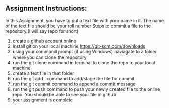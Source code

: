 

## Assignment Instructions:
In this Assignment, you have to put a text file with your name in it. The name of the text file should be your roll number
Steps to commit a file to the repository.(I will say repo for short)
1) create a github account online
2) install git on your local machine https://git-scm.com/downloads
3) using your command prompt (if using Windows) naviagate to a folder where you can clone the repository
4) run the git clone command in terminal to clone the repo to your local machine
5) create a text file in that folder 
5) run the git add . command to add/stage the file for commit
6) run the git commit command to append a commit message
7) run the git push command to push your newly created file to the online repo. You should be able to see your file in github
8) your assignment is complete

